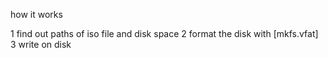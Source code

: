 how it works 

1 find out paths of iso file and disk space 
2 format the disk with [mkfs.vfat]
3 write on disk
